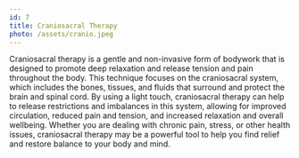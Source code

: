 ```yaml
---
id: 7
title: Craniosacral Therapy
photo: /assets/cranio.jpeg
---
```


Craniosacral therapy is a gentle and non-invasive form of bodywork that is designed to promote deep relaxation and release tension and pain throughout the body. This technique focuses on the craniosacral system, which includes the bones, tissues, and fluids that surround and protect the brain and spinal cord. By using a light touch, craniosacral therapy can help to release restrictions and imbalances in this system, allowing for improved circulation, reduced pain and tension, and increased relaxation and overall wellbeing. Whether you are dealing with chronic pain, stress, or other health issues, craniosacral therapy may be a powerful tool to help you find relief and restore balance to your body and mind.
